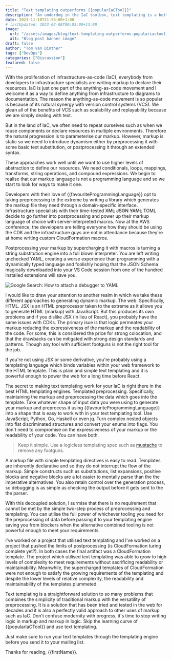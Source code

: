 ```yaml
---
title: "Text templating outperforms {{popularIaCTool}}"
description: "An underdog in the IaC toolbox, text templating is a better idea than you think."
date: 2023-11-10T21:56:00+1:00
# lastUpdated: 2023-02-08T00:03:00+13:00
image:
  url: "/assets/images/blog/text-templating-outperforms-populariactool_banner.webp"
  alt: "Blog post banner image"
draft: false
author: "Tom van Dinther"
tags: ["DevOps"]
categories: ["Discussion"]
featured: false
---
```

With the proliferation of infrastructure-as-code (IaC), everybody from developers to infrastructure specialists are writing markup to declare their resources. IaC is just one part of the anything-as-code movement and I welcome it as a way to define anything from infrastructure to diagrams to documentation. The reason the anything-as-code movement is so popular is because of its natural synergy with version control systems (VCS). We glean all of the benefits of VCS such as scalability and replayability because we are simply dealing with text.

But in the land of IaC, we often need to repeat ourselves such as when we reuse components or declare resources in multiple environments. Therefore the natural progression is to parameterise our markup. However, markup is static so we need to introduce dynamism either by preprocessing it with some basic text substitution, or postprocessing it through an extended syntax.

These approaches work well until we want to use higher levels of abstraction to define our resources. We need conditionals, loops, mappings, transforms, string operations, and compound expressions. We begin to realise that our markup language is not a programming language and so we start to look for ways to make it one.

Developers with their love of {{favouriteProgrammingLanguage}} opt to taking preprocessing to the extreme by writing a library which generates the markup file they need through a domain-specific interface. Infrastructure specialists with their time-tested ~~XML~~ ~~JSON~~ ~~YAML~~ TOML decide to go further into postprocessing and power up their markup language of choice with server-interpreted macros. Now at the AWS conference, the developers are telling everyone how they should be using the CDK and the infrastructure guys are not in attendance because they're at home writing custom CloudFormation macros.

Postprocessing your markup by supercharging it with macros is turning a string substitution engine into a full blown interpreter. You are left writing unchecked YAML, creating a worse experience than programming with a dynamically typed language and foolishly hoping that the JSON Schema magically downloaded into your VS Code session from one of the hundred installed extensions will save you.

![Google Search: How to attach a debugger to YAML](/assets/images/google-how-to-attach-debugger-yaml.png)

I would like to draw your attention to another realm in which we take these different approaches to generating dynamic markup. The web. Specifically, HTML. JSX is an HTML preprocessor taken to the extreme as it allows you to generate HTML (markup) with JavaScript. But this produces its own problems and if you dislike JSX (in lieu of React), you probably have the same issues with CDKs. The primary isue is that logic permeates your markup reducing the expressiveness of the markup and the readability of the code. For some, this is considered the price for strong colocation, and that the drawbacks can be mitigated with strong design standards and patterns. Though any tool with sufficient footguns is not the right tool for the job.

If you're not using JSX or some derivative, you're probably using a templating language which binds variables within your web framework to the HTML template. This is plain and simple text templating and it is powerful enough to power the web for a long time before React.

The secret to making text templating work for your IaC is right there in the best HTML templating engines. Templated preprocessing. Specifically, maintaining the markup and preprocessing the data which goes into the template. Take whatever shape of input data you were using to generate your markup and preprocess it using {{favouriteProgrammingLanguage}} into a shape that is easy to work with in your text templating tool. Use JavaScript, Python, Go, Haskell or even jq. Turn complex nested objects into flat discriminated structures and convert your enums into flags. You don't need to compromise on the expressiveness of your markup or the readability of your code. You can have both.

> Keep it simple. Use a logicless templating spec such as [mustache](https://mustache.github.io/) to remove any footguns.

A markup file with simple templating directives is easy to read. Templates are inherently declarative and so they do not interrupt the flow of the markup. Simple constructs such as substitutions, list expansions, positive blocks and negative blocks are a lot easier to mentally parse than the the imperative alternatives. You also retain control over the generation process, so debugging is as simple as checking the output before it gets sent to the the parser.

With this decoupled solution, I surmise that there is no requirement that cannot be met by the simple two-step process of preprocessing and templating. You can utilise the full power of whichever tooling you need for the preprocessing of data before passing it to your templating engine saving you from blockers when the alternative combined tooling is not powerful enough to meet your requirements.

I've worked on a project that utilised text templating and I've worked on a project that pushed the limits of postprocessing (is CloudFormation turing complete yet?). In both cases the final artifact was a CloudFormation template. The project which utilised text templating was able to grow to high levels of complexity to meet requirements without sacrificing readability or maintainability. Meanwhile, the supercharged templates of CloudFormation were not enough to satisfy the growing requirements of the templating and despite the lower levels of relative complexity, the readability and maintainability of the templates plummeted.

Text templating is a straightforward solution to so many problems that combines the simplicity of traditional markup with the versatility of preprocessing. It is a solution that has been tried and tested in the web for decades and it is also a perfectly valid approach to other uses of markup such as IaC. Don't confuse modernity with progress, it's time to stop writing logic in markup and markup in logic. Skip the learning curve of {{popularIaCTool}} and use text templating.

Just make sure to run your text templates through the templating engine before you send it to your mailing list.

Thanks for reading, {{firstName}}.